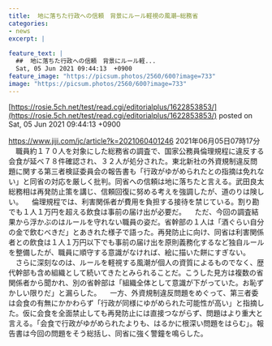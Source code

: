 ```yaml
---
title:  地に落ちた行政への信頼　背景にルール軽視の風潮—総務省  
categories:
- news
excerpt: |
  
feature_text: |
  ##  地に落ちた行政への信頼　背景にルール軽...
  Sat, 05 Jun 2021 09:44:13  +0900
feature_image: "https://picsum.photos/2560/600?image=733"
image: "https://picsum.photos/2560/600?image=733"
---
```


[https://rosie.5ch.net/test/read.cgi/editorialplus/1622853853/](https://rosie.5ch.net/test/read.cgi/editorialplus/1622853853/)
posted on Sat, 05 Jun 2021 09:44:13  +0900

<!--more-->

https://www.jiji.com/jc/article?k=2021060401246 2021年06月05日07時17分 　職員約１７０人を対象にした総務省の調査で、国家公務員倫理規程に違反する会食が延べ７８件確認され、３２人が処分された。東北新社の外資規制違反問題に関する第三者検証委員会の報告書も「行政がゆがめられたとの指摘は免れない」と同省の対応を厳しく批判。同省への信頼は地に落ちたと言える。武田良太総務相は再発防止策を講じ、信頼回復に努める考えを強調したが、道のりは険しい。 　倫理規程では、利害関係者が費用を負担する接待を禁じている。割り勘でも１人１万円を超える飲食は事前の届け出が必要だ。 　ただ、今回の調査結果から浮かぶのはルールを守れない職員の姿だ。省幹部の１人は「酒ぐらい自分の金で飲むべきだ」とあきれた様子で語った。再発防止に向け、同省は利害関係者との飲食は１人１万円以下でも事前の届け出を原則義務化するなど独自ルールを整備したが、職員に順守する意識がなければ、絵に描いた餅にすぎない。 　さらに深刻なのは、ルールを軽視する風潮が個人の資質によるものでなく、歴代幹部も含め組織として続いてきたとみられることだ。こうした見方は複数の省関係者から聞かれ、別の省幹部は「組織全体として意識が下がっていた。お恥ずかしい限りだ」と漏らした。 　一方、外資規制違反問題をめぐって、第三者委は会食の有無にかかわらず「行政が同様にゆがめられた可能性が高い」と指摘した。仮に会食を全面禁止しても再発防止には直接つながらず、問題はより重大と言える。「会食で行政がゆがめられたよりも、はるかに根深い問題をはらむ」。報告書は今回の問題をそう総括し、同省に強く警鐘を鳴らした。
